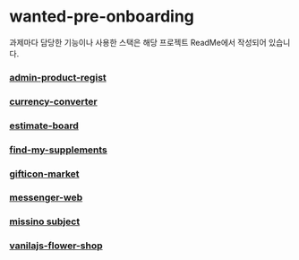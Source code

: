 # wanted-pre-onboarding

과제마다 담당한 기능이나 사용한 스택은 해당 프로젝트 ReadMe에서 작성되어 있습니다.

### [admin-product-regist](https://github.com/LEEHYUNHO2001/wanted-pre-onboarding/tree/main/admin-product-regist)

### [currency-converter](https://github.com/LEEHYUNHO2001/wanted-pre-onboarding/tree/main/currency-converter)

### [estimate-board](https://github.com/LEEHYUNHO2001/wanted-pre-onboarding/tree/main/estimate-board)

### [find-my-supplements](https://github.com/LEEHYUNHO2001/wanted-pre-onboarding/tree/main/find-my-supplements)

### [gifticon-market](https://github.com/LEEHYUNHO2001/wanted-pre-onboarding/tree/main/gifticon-market)

### [messenger-web](https://github.com/LEEHYUNHO2001/wanted-pre-onboarding/tree/main/messenger-web)

### [missino subject](https://github.com/LEEHYUNHO2001/wanted-pre-onboarding/tree/main/subject)

### [vanilajs-flower-shop](https://github.com/LEEHYUNHO2001/wanted-pre-onboarding/tree/main/vanilajs-flower-shop)
